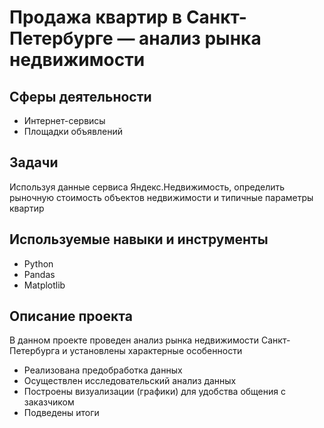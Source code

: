# Продажа квартир в Санкт-Петербурге — анализ рынка недвижимости

## Сферы деятельности
* Интернет-сервисы 
* Площадки объявлений

## Задачи
Используя данные сервиса Яндекс.Недвижимость, определить рыночную стоимость объектов недвижимости и типичные параметры квартир

## Используемые навыки и инструменты
* Python
* Pandas
* Matplotlib


## Описание проекта
В данном проекте проведен анализ рынка недвижимости Санкт-Петербурга и установлены характерные особенности
* Реализована предобработка данных
* Осуществлен исследовательский анализ данных
* Построены визуализации (графики) для удобства общения с заказчиком
* Подведены итоги
